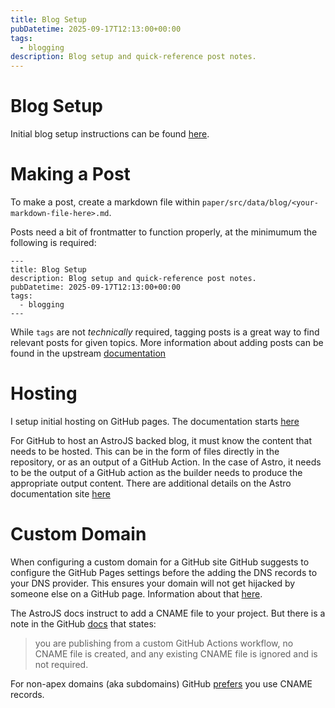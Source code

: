 ```yaml
---
title: Blog Setup
pubDatetime: 2025-09-17T12:13:00+00:00
tags:
  - blogging
description: Blog setup and quick-reference post notes.
---
```


# Blog Setup

Initial blog setup instructions can be found [here](https://astro-paper-i18n.netlify.app/posts/how-to-configure-astropaper-theme/).

# Making a Post

To make a post, create a markdown file within `paper/src/data/blog/<your-markdown-file-here>.md`.

Posts need a bit of frontmatter to function properly, at the minimumum the following is required:
```
---
title: Blog Setup
description: Blog setup and quick-reference post notes.
pubDatetime: 2025-09-17T12:13:00+00:00
tags:
  - blogging
---
```

While `tags` are not *technically* required, tagging posts is a great way to find relevant posts for given topics. More information about adding posts can be found in the upstream [documentation](https://astro-paper-i18n.netlify.app/posts/adding-new-posts-in-astropaper-theme/)

# Hosting

I setup initial hosting on GitHub pages. The documentation starts [here](https://docs.github.com/en/pages)

For GitHub to host an AstroJS backed blog, it must know the content that needs to be hosted. This can be in the form of files directly in the repository, or as an output of a GitHub Action. In the case of Astro, it needs to be the output of a GitHub action as the builder needs to produce the appropriate output content. There are additional details on the Astro documentation site [here](https://docs.astro.build/en/guides/deploy/github/)

# Custom Domain

When configuring a custom domain for a GitHub site GitHub suggests to configure the GitHub Pages settings before the adding the DNS records to your DNS provider. This ensures your domain will not get hijacked by someone else on a GitHub page. Information about that [here](https://docs.github.com/en/pages/configuring-a-custom-domain-for-your-github-pages-site/managing-a-custom-domain-for-your-github-pages-site#about-custom-domain-configuration).

The AstroJS docs instruct to add a CNAME file to your project. But there is a note in the GitHub [docs](https://docs.github.com/en/pages/configuring-a-custom-domain-for-your-github-pages-site/managing-a-custom-domain-for-your-github-pages-site#configuring-an-apex-domain) that states:
> you are publishing from a custom GitHub Actions workflow, no CNAME file is created, and any existing CNAME file is ignored and is not required.

For non-apex domains (aka subdomains) GitHub [prefers](https://docs.github.com/en/pages/configuring-a-custom-domain-for-your-github-pages-site/managing-a-custom-domain-for-your-github-pages-site#dns-records-for-your-custom-domain) you use CNAME records.

